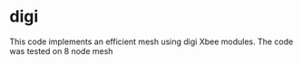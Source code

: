 # digi
This code implements an efficient mesh using digi Xbee modules.
The code was tested on 8 node mesh
